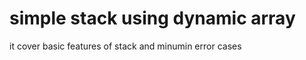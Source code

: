 <h1>simple stack using dynamic array</h1>

it cover basic features of stack and minumin error cases

